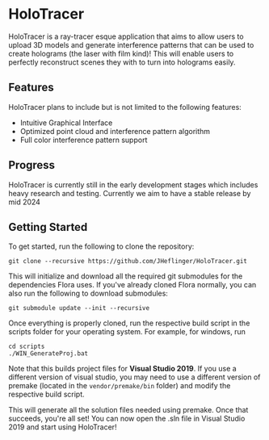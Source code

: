 # HoloTracer
HoloTracer is a ray-tracer esque application that aims to allow users to upload 3D models and generate
interference patterns that can be used to create holograms (the laser with film kind)! This will enable
users to perfectly reconstruct scenes they with to turn into holograms easily. 

## Features
HoloTracer plans to include but is not limited to the following features:
- Intuitive Graphical Interface
- Optimized point cloud and interference pattern algorithm
- Full color interference pattern support

## Progress
HoloTracer is currently still in the early development stages which includes heavy research and testing. Currently we aim
to have a stable release by mid 2024

## Getting Started
To get started, run the following to clone the repository:

```
git clone --recursive https://github.com/JHeflinger/HoloTracer.git
```

This will initialize and download all the required git submodules for the dependencies Flora uses. If you've already
cloned Flora normally, you can also run the following to download submodules:

```
git submodule update --init --recursive
```

Once everything is properly cloned, run the respective build script in the scripts folder for your operating system. For example, for windows, run

```
cd scripts
./WIN_GenerateProj.bat
```

Note that this builds project files for **Visual Studio 2019**. If you use a different version of visual studio, you may need to use a different version of premake
(located in the `vendor/premake/bin` folder) and modify the respective build script. 

This will generate all the solution files needed using premake. Once that succeeds, you're all set! You can now open the .sln file in Visual Studio 2019 and start 
using HoloTracer!